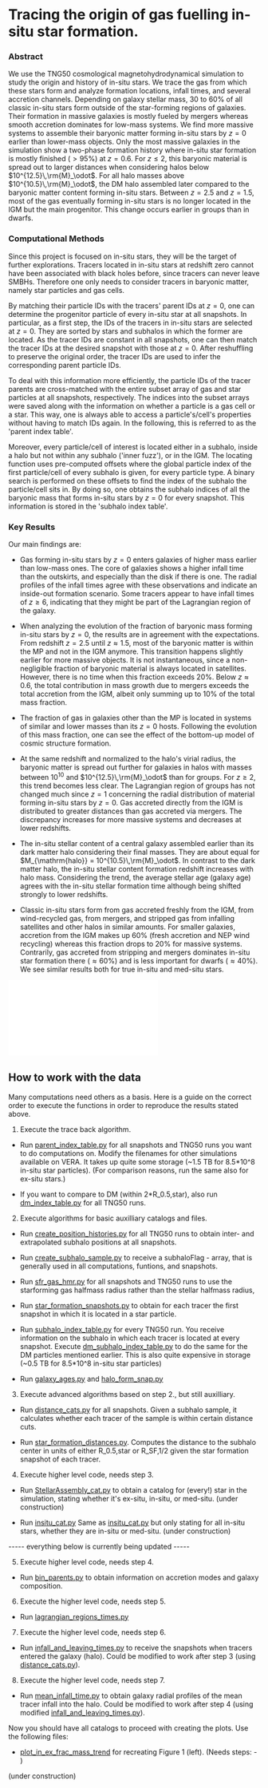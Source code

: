 # Tracing the origin of gas fuelling in-situ star formation.

### Abstract

We use the TNG50 cosmological magnetohydrodynamical simulation to study the origin and history of in-situ stars. We trace the gas from which these stars form and analyze formation locations, infall times, and several accretion channels. 
Depending on galaxy stellar mass, 30 to 60\% of all classic in-situ stars form outside of the star-forming regions of galaxies. Their formation in massive galaxies is mostly fueled by mergers whereas smooth accretion dominates for low-mass systems.
We find more massive systems to assemble their baryonic matter forming in-situ stars by $z=0$ earlier than lower-mass objects. Only the most massive galaxies in the simulation show a two-phase formation history where in-situ star formation is mostly finished ($>95\%$) at $z=0.6$.
For $z\leq 2$, this baryonic material is spread out to larger distances when considering halos below $10^{12.5}\,\rm{M}_\odot$. For all halo masses above $10^{10.5}\,\rm{M}_\odot$, the DM halo assembled later compared to the baryonic matter content forming in-situ stars.
Between $z=2.5$ and $z=1.5$, most of the gas eventually forming in-situ stars is no longer located in the IGM but the main progenitor. This change occurs earlier in groups than in dwarfs.

### Computational Methods

Since this project is focused on in-situ stars, they will be the target of further explorations. Tracers located in in-situ stars at redshift zero cannot have been associated with black holes before, since tracers can never leave SMBHs. Therefore one only needs to consider tracers in baryonic matter, namely star particles and gas cells.

By matching their particle IDs with the tracers' parent IDs at $z=0$, one can determine the progenitor particle of every in-situ star at all snapshots.
In particular, as a first step, the IDs of the tracers in in-situ stars are selected at $z=0$. They are sorted by stars and subhalos in which the former are located. As the tracer IDs are constant in all snapshots, one can then match the tracer IDs at the desired snapshot with those at $z=0$. After reshuffling to preserve the original order, the tracer IDs are used to infer the corresponding parent particle IDs.

To deal with this information more efficiently, the particle IDs of the tracer parents are cross-matched with the entire subset array of gas and star particles at all snapshots, respectively. The indices into the subset arrays were saved along with the information on whether a particle is a gas cell or a star. This way, one is always able to access a particle's/cell's properties without having to match IDs again. In the following, this is referred to as the 'parent index table'.

Moreover, every particle/cell of interest is located either in a subhalo, inside a halo but not within any subhalo ('inner fuzz'), or in the IGM. The locating function uses pre-computed offsets where the global particle index of the first particle/cell of every subhalo is given, for every particle type. A binary search is performed on these offsets to find the index of the subhalo the particle/cell sits in. By doing so, one obtains the subhalo indices of all the baryonic mass that forms in-situ stars by $z=0$ for every snapshot. This information is stored in the 'subhalo index table'.

### Key Results

Our main findings are:
- Gas forming in-situ stars by $z=0$ enters galaxies of higher mass earlier than low-mass ones. The core of galaxies shows a higher infall time than the outskirts, and especially than the disk if there is one. The radial profiles of the infall times agree with these observations and indicate an inside-out formation scenario. Some tracers appear to have infall times of $z\geq 6$, indicating that they might be part of the Lagrangian region of the galaxy. 
    
- When analyzing the evolution of the fraction of baryonic mass forming in-situ stars by $z=0$, the results are in agreement with the expectations. From redshift $z=2.5$ until $z\approx 1.5$, most of the baryonic matter is within the MP and not in the IGM anymore. This transition happens slightly earlier for more massive objects. It is not instantaneous, since a non-negligible fraction of baryonic material is always located in satellites. However, there is no time when this fraction exceeds 20\%. Below $z\approx 0.6$, the total contribution in mass growth due to mergers exceeds the total accretion from the IGM, albeit only summing up to 10\% of the total mass fraction.
    
- The fraction of gas in galaxies other than the MP is located in systems of similar and lower masses than its $z=0$ hosts. Following the evolution of this mass fraction, one can see the effect of the bottom-up model of cosmic structure formation.

- At the same redshift and normalized to the halo's virial radius, the baryonic matter is spread out further for galaxies in halos with masses between $10^{10}$ and $10^{12.5}\,\rm{M}_\odot$ than for groups. For $z\geq 2$, this trend becomes less clear. The Lagrangian region of groups has not changed much since $z=1$ concerning the radial distribution of material forming in-situ stars by $z=0$. Gas accreted directly from the IGM is distributed to greater distances than gas accreted via mergers. The discrepancy increases for more massive systems and decreases at lower redshifts.

- The in-situ stellar content of a central galaxy assembled earlier than its dark matter halo considering their final masses. They are about equal for $M_{\mathrm{halo}} = 10^{10.5}\,\rm{M}_\odot$. In contrast to the dark matter halo, the in-situ stellar content formation redshift increases with halo mass. Considering the trend, the average stellar age (galaxy age) agrees with the in-situ stellar formation time although being shifted strongly to lower redshifts.

- Classic in-situ stars form from gas accreted freshly from the IGM, from wind-recycled gas, from mergers, and stripped gas from infalling satellites and other halos in similar amounts. For smaller galaxies, accretion from the IGM makes up 60\% (fresh accretion and NEP wind recycling) whereas this fraction drops to 20\% for massive systems. Contrarily, gas accreted from stripping and mergers dominates in-situ star formation there ($\approx 60\%$) and is less important for dwarfs ($\approx 40\%$). We see similar results both for true in-situ and med-situ stars.

![infall times](./pics/mean_infall_times/image_mean_infall_times_50-1.pdf)

## How to work with the data

Many computations need others as a basis. Here is a guide on the correct order to execute the functions in order to reproduce the results stated above.

1. Execute the trace back algorithm.
- Run [parent_index_table.py](./parent_index_table.py) for all snapshots and TNG50 runs you want to do computations on. Modify the filenames for other simulations available on VERA. It takes up quite some storage (~1.5 TB for 8.5*10^8 in-situ star particles). (For comparison reasons, run the same also for ex-situ stars.) 

- If you want to compare to DM (within 2*R_0.5,star), also run [dm_index_table.py](./dm_index_table.py) for all TNG50 runs.

2. Execute algorithms for basic auxilliary catalogs and files.

- Run [create_position_histories.py](./create_position_histories.py) for all TNG50 runs to obtain inter- and extrapolated subhalo positions at all snapshots.

- Run [create_subhalo_sample.py](./create_subhalo_sample.py) to receive a subhaloFlag - array, that is generally used in all computations, funtions, and snapshots.

- Run [sfr_gas_hmr.py](./sfr_gas_hmr.py) for all snapshots and TNG50 runs to use the starforming gas halfmass radius rather than the stellar halfmass radius,

- Run [star_formation_snapshots.py](./star_formation_snapshots.py) to obtain for each tracer the first snapshot in which it is located in a star particle.

- Run [subhalo_index_table.py](./subhalo_index_table.py) for every TNG50 run. You receive information on the subhalo in which each tracer is located at every snapshot. Execute [dm_subhalo_index_table.py](./dm_subhalo_index_table.py) to do the same for the DM particles mentioned earlier. This is also quite expensive in storage (~0.5 TB for 8.5*10^8 in-situ star particles)

- Run [galaxy_ages.py](./galaxy_ages.py) and [halo_form_snap.py](./halo_form_snap.py)

3. Execute advanced algorithms based on step 2., but still auxilliary.

- Run [distance_cats.py](./distance_cats.py) for all snapshots. Given a subhalo sample, it calculates whether each tracer of the sample is within certain distance cuts.

- Run [star_formation_distances.py](./star_formation_distances.py). Computes the distance to the subhalo center in units of either R_0.5,star or R_SF,1/2 given the star formation snapshot of each tracer.

4. Execute higher level code, needs step 3.

- Run [StellarAssembly_cat.py](./StellarAssembly_cat.py) to obtain a catalog for (every!) star in the simulation, stating whether it's ex-situ, in-situ, or med-situ. (under construction)

- Run [insitu_cat.py](./insitu_cat.py) Same as [insitu_cat.py](./insitu_cat.py) but only stating for all in-situ stars, whether they are in-situ or med-situ. (under construction)

----- everything below is currently being updated -----

5. Execute higher level code, needs step 4.

- Run [bin_parents.py](./bin_parents.py) to obtain information on accretion modes and galaxy composition.

6. Execute the higher level code, needs step 5.

- Run [lagrangian_regions_times.py](./lagrangian_regions_times.py)

7. Execute the higher level code, needs step 6.

- Run [infall_and_leaving_times.py](./infall_and_leaving_times.py) to receive the snapshots when tracers entered the galaxy (halo). Could be modified to work after step 3 (using [distance_cats.py](./distance_cats.py)).

8. Execute the higher level code, needs step 7.

- Run [mean_infall_time.py](./mean_infall_time.py) to obtain galaxy radial profiles of the mean tracer infall into the halo. Could be modified to work after step 4 (using modified [infall_and_leaving_times.py](./infall_and_leaving_times.py)).

Now you should have all catalogs to proceed with creating the plots. Use the following files:

- [plot_in_ex_frac_mass_trend](./plot_in_ex_frac_mass_trend.py) for recreating Figure 1 (left). (Needs steps: - )

(under construction)

